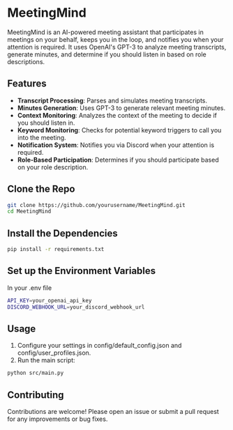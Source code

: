# MeetingMind

MeetingMind is an AI-powered meeting assistant that participates in meetings on your behalf, keeps you in the loop, and notifies you when your attention is required. It uses OpenAI's GPT-3 to analyze meeting transcripts, generate minutes, and determine if you should listen in based on role descriptions.

## Features

- **Transcript Processing**: Parses and simulates meeting transcripts.
- **Minutes Generation**: Uses GPT-3 to generate relevant meeting minutes.
- **Context Monitoring**: Analyzes the context of the meeting to decide if you should listen in.
- **Keyword Monitoring**: Checks for potential keyword triggers to call you into the meeting.
- **Notification System**: Notifies you via Discord when your attention is required.
- **Role-Based Participation**: Determines if you should participate based on your role description.

## Clone the Repo
```bash
git clone https://github.com/yourusername/MeetingMind.git
cd MeetingMind
```

## Install the Dependencies
```bash
pip install -r requirements.txt
```

## Set up the Environment Variables
In your .env file
```bash
API_KEY=your_openai_api_key
DISCORD_WEBHOOK_URL=your_discord_webhook_url
```


## Usage
1. Configure your settings in config/default_config.json and config/user_profiles.json.
2. Run the main script:
```bash
python src/main.py
```

## Contributing
Contributions are welcome! Please open an issue or submit a pull request for any improvements or bug fixes.
